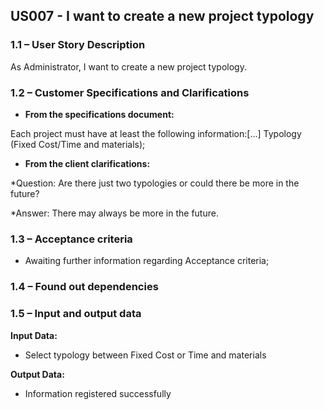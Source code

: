 ## **US007 - I want to create a new project typology**

### **1.1 – User Story Description**

As Administrator, I want to create a new project typology.

### **1.2 – Customer Specifications and Clarifications**

- **From the specifications document:**

Each project must have at least the following information:[…] Typology (Fixed Cost/Time and materials);

- **From the client clarifications:**

*Question: Are there just two typologies or could there be more in the future?

*Answer: There may always be more in the future.

### **1.3 – Acceptance criteria**

- Awaiting further information regarding Acceptance criteria;

### **1.4 – Found out dependencies**


### **1.5 – Input and output data**

**Input Data:**

- Select typology between Fixed Cost or Time and materials 

**Output Data:**

- Information registered successfully